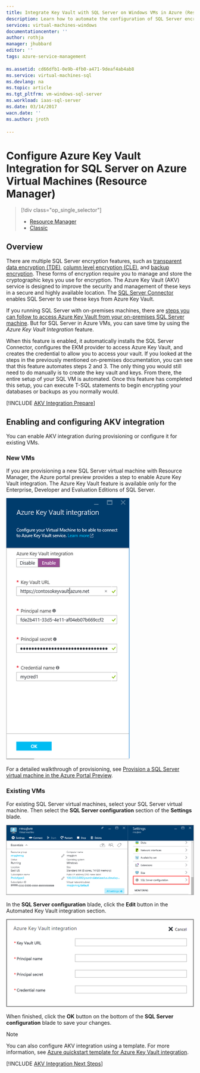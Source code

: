 ```yaml
---
title: Integrate Key Vault with SQL Server on Windows VMs in Azure (Resource Manager) | Azure
description: Learn how to automate the configuration of SQL Server encryption for use with Azure Key Vault. This topic explains how to use Azure Key Vault Integration with SQL Server virtual machines created with Resource Manager.
services: virtual-machines-windows
documentationcenter: ''
author: rothja
manager: jhubbard
editor: ''
tags: azure-service-management

ms.assetid: cd66dfb1-0e9b-4fb0-a471-9deaf4ab4ab8
ms.service: virtual-machines-sql
ms.devlang: na
ms.topic: article
ms.tgt_pltfrm: vm-windows-sql-server
ms.workload: iaas-sql-server
ms.date: 03/14/2017
wacn.date: ''
ms.author: jroth

---
```

# Configure Azure Key Vault Integration for SQL Server on Azure Virtual Machines (Resource Manager)
> [!div class="op_single_selector"]
> * [Resource Manager](virtual-machines-windows-ps-sql-keyvault.md)
> * [Classic](../classic/ps-sql-keyvault.md)
> 
> 

## Overview
There are multiple SQL Server encryption features, such as [transparent data encryption (TDE)](https://msdn.microsoft.com/library/bb934049.aspx), [column level encryption (CLE)](https://msdn.microsoft.com/library/ms173744.aspx), and [backup encryption](https://msdn.microsoft.com/library/dn449489.aspx). These forms of encryption require you to manage and store the cryptographic keys you use for encryption. The Azure Key Vault (AKV) service is designed to improve the security and management of these keys in a secure and highly available location. The [SQL Server Connector](http://www.microsoft.com/download/details.aspx?id=45344) enables SQL Server to use these keys from Azure Key Vault.

If you running SQL Server with on-premises machines, there are [steps you can follow to access Azure Key Vault from your on-premises SQL Server machine](https://msdn.microsoft.com/library/dn198405.aspx). But for SQL Server in Azure VMs, you can save time by using the *Azure Key Vault Integration* feature.

When this feature is enabled, it automatically installs the SQL Server Connector, configures the EKM provider to access Azure Key Vault, and creates the credential to allow you to access your vault. If you looked at the steps in the previously mentioned on-premises documentation, you can see that this feature automates steps 2 and 3. The only thing you would still need to do manually is to create the key vault and keys. From there, the entire setup of your SQL VM is automated. Once this feature has completed this setup, you can execute T-SQL statements to begin encrypting your databases or backups as you normally would.

[!INCLUDE [AKV Integration Prepare](../../../../includes/virtual-machines-sql-server-akv-prepare.md)]

## Enabling and configuring AKV integration
You can enable AKV integration during provisioning or configure it for existing VMs.

### New VMs
If you are provisioning a new SQL Server virtual machine with Resource Manager, the Azure portal preview provides a step to enable Azure Key Vault integration. The Azure Key Vault feature is available only for the Enterprise, Developer and Evaluation Editions of SQL Server.

![SQL Azure Key Vault Integration](./media/virtual-machines-windows-ps-sql-keyvault/azure-sql-arm-akv.png)

For a detailed walkthrough of provisioning, see [Provision a SQL Server virtual machine in the Azure Portal Preview](virtual-machines-windows-portal-sql-server-provision.md).

### Existing VMs
For existing SQL Server virtual machines, select your SQL Server virtual machine. Then select the **SQL Server configuration** section of the **Settings** blade.

![SQL AKV Integration for existing VMs](./media/virtual-machines-windows-ps-sql-keyvault/azure-sql-rm-akv-existing-vms.png)

In the **SQL Server configuration** blade, click the **Edit** button in the Automated Key Vault integration section.

![Configure SQL AKV Integration for existing VMs](./media/virtual-machines-windows-ps-sql-keyvault/azure-sql-rm-akv-configuration.png)

When finished, click the **OK** button on the bottom of the **SQL Server configuration** blade to save your changes.

> [!NOTE]
> You can also configure AKV integration using a template. For more information, see [Azure quickstart template for Azure Key Vault integration](https://github.com/Azure/azure-quickstart-templates/tree/master/101-vm-sql-existing-keyvault-update).
> 
> 

[!INCLUDE [AKV Integration Next Steps](../../../../includes/virtual-machines-sql-server-akv-next-steps.md)]
